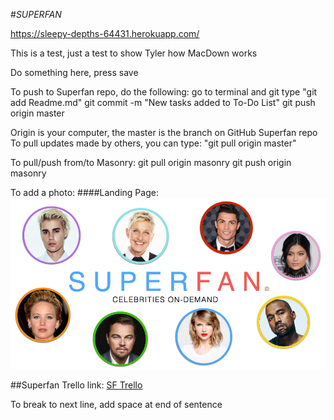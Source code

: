 #_*SUPERFAN*_

https://sleepy-depths-64431.herokuapp.com/

This is a test, just a test to show Tyler how MacDown works 

Do something here, press save

To push to Superfan repo, do the following:
go to terminal and git type 
"git add Readme.md"
git commit -m "New tasks added to To-Do List"
git push origin master

Origin is your computer, the master is the branch on GitHub Superfan repo
To pull updates made by others, you can type: "git pull origin master"

To pull/push from/to Masonry:
git pull origin masonry
git push origin masonry


To add a photo:
####Landing Page:  
[<img src="public/images/superfan_layout.png">](public/images/superfan_layout.png) 

##Superfan Trello link:
[SF Trello](https://trello.com/b/UFZnHnGE/superfan)

To break to next line, add space at end of sentence 



